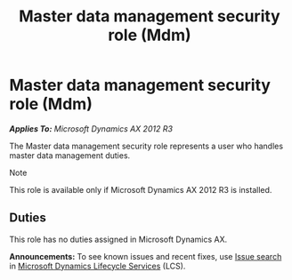 ﻿---
title: Master data management security role (Mdm)
TOCTitle: Master data management security role (Mdm)
ms:assetid: 0410e0f0-8d2d-4b1a-86f2-f91364f2c0ca
ms:mtpsurl: https://technet.microsoft.com/en-us/library/Dn720452(v=AX.60)
ms:contentKeyID: 62224159
ms.date: 05/06/2014
mtps_version: v=AX.60
---

# Master data management security role (Mdm) 


_**Applies To:** Microsoft Dynamics AX 2012 R3_

The Master data management security role represents a user who handles master data management duties.


> [!NOTE]
> <P>This role is available only if Microsoft Dynamics AX 2012 R3 is installed.</P>



## Duties

This role has no duties assigned in Microsoft Dynamics AX.

  
**Announcements:** To see known issues and recent fixes, use [Issue search](http://go.microsoft.com/fwlink/?linkid=389258) in [Microsoft Dynamics Lifecycle Services](http://go.microsoft.com/fwlink/?linkid=306505) (LCS).

